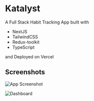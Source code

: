 


# Katalyst

A Full Stack Habit Tracking App built with 

- NextJS
- TailwindCSS
- Redux-toolkit
- TypeScript

and Deployed on Vercel







## Screenshots

![App Screenshot](https://i.ibb.co/vh69bMK/Katalyst-Habit-Tracker.png)



![Dashboard](https://i.ibb.co/stLC22S/dashboard.png)


